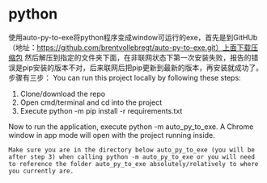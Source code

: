 # python
使用auto-py-to-exe将python程序变成window可运行的exe，首先是到GitHUb（地址：https://github.com/brentvollebregt/auto-py-to-exe.git）上面下载压缩包
然后解压到指定的文件夹下面，在非联网状态下第一次安装失败，报告的错误是pip安装的版本不对，后来联网后把pip更新到最新的版本，再安装就成功了。步骤有三步：
You can run this project locally by following these steps:

   1. Clone/download the repo
   2. Open cmd/terminal and cd into the project
   3. Execute python -m pip install -r requirements.txt

Now to run the application, execute python -m auto_py_to_exe. A Chrome window in app mode will open with the project running inside.

    Make sure you are in the directory below auto_py_to_exe (you will be after step 3) when calling python -m auto_py_to_exe or you will need to reference the folder auto_py_to_exe absolutely/relatively to where you currently are.
